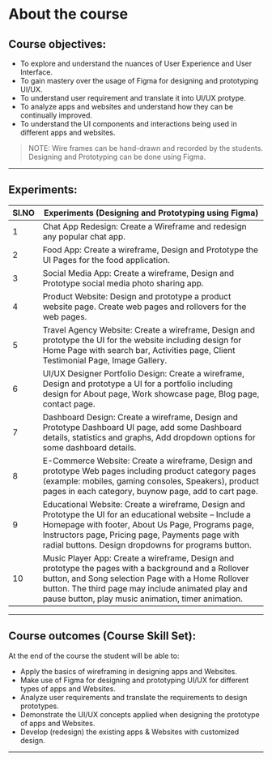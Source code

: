 # About the course
## Course objectives:

- To explore and understand the nuances of User Experience and User Interface.
- To gain mastery over the usage of Figma for designing and prototyping UI/UX.
- To understand user requirement and translate it into UI/UX protype.
- To analyze apps and websites and understand how they can be continually improved.
- To understand the UI components and interactions being used in different apps and websites.

> NOTE: Wire frames can be hand-drawn and recorded by the students. Designing and Prototyping can be done using Figma.

---
## Experiments:
| Sl.NO | Experiments (Designing and Prototyping using Figma)                                                                                                                                                                                                                      |
| ----- | ------------------------------------------------------------------------------------------------------------------------------------------------------------------------------------------------------------------------------------------------------------------------ |
| 1     | Chat App Redesign: Create a Wireframe and redesign any popular chat app.                                                                                                                                                                                                 |
| 2     | Food App: Create a wireframe, Design and Prototype the UI Pages for the food application.                                                                                                                                                                                |
| 3     | Social Media App: Create a wireframe, Design and Prototype social media photo sharing app.                                                                                                                                                                               |
| 4     | Product Website: Design and prototype a product website page. Create web pages and rollovers for the web pages.                                                                                                                                                          |
| 5     | Travel Agency Website: Create a wireframe, Design and prototype the UI for the website including design for Home Page with search bar, Activities page, Client Testimonial Page, Image Gallery.                                                                          |
| 6     | UI/UX Designer Portfolio Design: Create a wireframe, Design and prototype a UI for a portfolio including design for About page, Work showcase page, Blog page, contact page.                                                                                             |
| 7     | Dashboard Design: Create a wireframe, Design and Prototype Dashboard UI page, add some Dashboard details, statistics and graphs, Add dropdown options for some dashboard details.                                                                                        |
| 8     | E-Commerce Website: Create a wireframe, Design and prototype Web pages including product category pages (example: mobiles, gaming consoles, Speakers), product pages in each category, buynow page, add to cart page.                                                    |
| 9     | Educational Website: Create a wireframe, Design and Prototype the UI for an educational website – Include a Homepage with footer, About Us Page, Programs page, Instructors page, Pricing page, Payments page with radial buttons. Design dropdowns for programs button. |
| 10    | Music Player App: Create a wireframe, Design and prototype the pages with a background and a Rollover button, and Song selection Page with a Home Rollover button. The third page may include animated play and pause button, play music animation, timer animation.     |

---
## Course outcomes (Course Skill Set):

At the end of the course the student will be able to:
- Apply the basics of wireframing in designing apps and Websites.
- Make use of Figma for designing and prototyping UI/UX for different types of apps and Websites.
- Analyze user requirements and translate the requirements to design prototypes.
- Demonstrate the UI/UX concepts applied when designing the prototype of apps and Websites.
- Develop (redesign) the existing apps & Websites with customized design. 

---